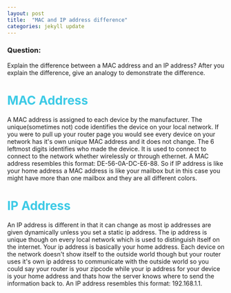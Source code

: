 ```yaml
---
layout: post
title:  "MAC and IP address difference"
categories: jekyll update
---
```

### Question:
Explain the difference between a MAC address and an IP address? After you explain the difference, give an analogy to demonstrate the difference.



<h1 style="color:#3CCAE6">MAC Address</h1>

A MAC address is assigned to each device by the manufacturer. The unique(sometimes not) code identifies the device on your local network. If you were to pull up your router page you would see every device on your network has it's own unique MAC address and it does not change. The 6 leftmost digits identifies who made the device. It is used to connect to connect to the network whether wirelessly or through ethernet. A MAC address resembles this format: DE-56-0A-DC-E6-88. So if IP address is like your home address a MAC address is like your mailbox but in this case you might have more than one mailbox and they are all different colors. 

<h1 style="color:#3CCAE6">IP Address</h1>

An IP address is different in that it can change as most ip addresses are given dynamically unless you set a static ip address. The ip address is unique though on every local network which is used to distinguish itself on the internet. Your ip address is basically your home address. Each device on the network doesn't show itself to the outside world though but your router uses it's own ip address to communicate with the outside world so you could say your router is your zipcode while your ip address for your device is your home address and thats how the server knows where to send the information back to. An IP address resembles this format: 192.168.1.1. 




